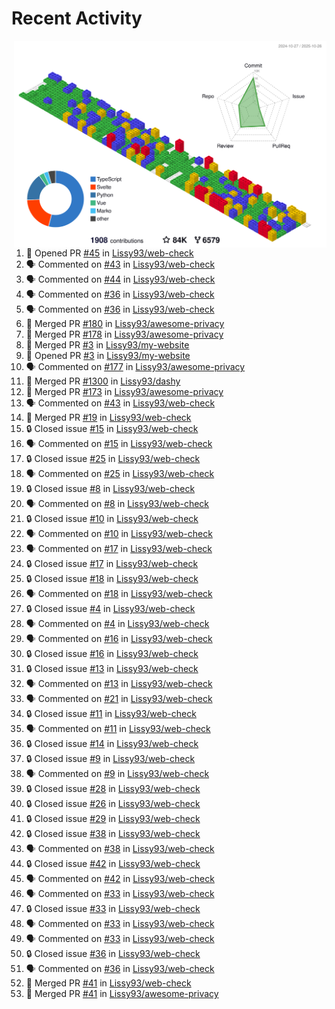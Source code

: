# Recent Activity

<!-- Summary card -->
<a href="https://github.com/Lissy93/Lissy93/blob/master/METRICS.md">
  <img
    align="right"
    width="500"
    alt="Profile data, generated with yoshi389111/github-profile-3d-contrib"
    src="https://raw.githubusercontent.com/Lissy93/Lissy93/master/profile-3d-contrib/profile-gitblock.svg"
  />
</a>

<!--START_SECTION:activity-->
1. 💪 Opened PR [#45](https://github.com/Lissy93/web-check/pull/45) in [Lissy93/web-check](https://github.com/Lissy93/web-check)
2. 🗣 Commented on [#43](https://github.com/Lissy93/web-check/issues/43) in [Lissy93/web-check](https://github.com/Lissy93/web-check)
3. 🗣 Commented on [#44](https://github.com/Lissy93/web-check/issues/44) in [Lissy93/web-check](https://github.com/Lissy93/web-check)
4. 🗣 Commented on [#36](https://github.com/Lissy93/web-check/issues/36) in [Lissy93/web-check](https://github.com/Lissy93/web-check)
5. 🗣 Commented on [#36](https://github.com/Lissy93/web-check/issues/36) in [Lissy93/web-check](https://github.com/Lissy93/web-check)
6. 🎉 Merged PR [#180](https://github.com/Lissy93/awesome-privacy/pull/180) in [Lissy93/awesome-privacy](https://github.com/Lissy93/awesome-privacy)
7. 🎉 Merged PR [#178](https://github.com/Lissy93/awesome-privacy/pull/178) in [Lissy93/awesome-privacy](https://github.com/Lissy93/awesome-privacy)
8. 🎉 Merged PR [#3](https://github.com/Lissy93/my-website/pull/3) in [Lissy93/my-website](https://github.com/Lissy93/my-website)
9. 💪 Opened PR [#3](https://github.com/Lissy93/my-website/pull/3) in [Lissy93/my-website](https://github.com/Lissy93/my-website)
10. 🗣 Commented on [#177](https://github.com/Lissy93/awesome-privacy/issues/177) in [Lissy93/awesome-privacy](https://github.com/Lissy93/awesome-privacy)
11. 🎉 Merged PR [#1300](https://github.com/Lissy93/dashy/pull/1300) in [Lissy93/dashy](https://github.com/Lissy93/dashy)
12. 🎉 Merged PR [#173](https://github.com/Lissy93/awesome-privacy/pull/173) in [Lissy93/awesome-privacy](https://github.com/Lissy93/awesome-privacy)
13. 🗣 Commented on [#43](https://github.com/Lissy93/web-check/issues/43) in [Lissy93/web-check](https://github.com/Lissy93/web-check)
14. 🎉 Merged PR [#19](https://github.com/Lissy93/web-check/pull/19) in [Lissy93/web-check](https://github.com/Lissy93/web-check)
15. 🔒 Closed issue [#15](https://github.com/Lissy93/web-check/issues/15) in [Lissy93/web-check](https://github.com/Lissy93/web-check)
16. 🗣 Commented on [#15](https://github.com/Lissy93/web-check/issues/15) in [Lissy93/web-check](https://github.com/Lissy93/web-check)
17. 🔒 Closed issue [#25](https://github.com/Lissy93/web-check/issues/25) in [Lissy93/web-check](https://github.com/Lissy93/web-check)
18. 🗣 Commented on [#25](https://github.com/Lissy93/web-check/issues/25) in [Lissy93/web-check](https://github.com/Lissy93/web-check)
19. 🔒 Closed issue [#8](https://github.com/Lissy93/web-check/issues/8) in [Lissy93/web-check](https://github.com/Lissy93/web-check)
20. 🗣 Commented on [#8](https://github.com/Lissy93/web-check/issues/8) in [Lissy93/web-check](https://github.com/Lissy93/web-check)
21. 🔒 Closed issue [#10](https://github.com/Lissy93/web-check/issues/10) in [Lissy93/web-check](https://github.com/Lissy93/web-check)
22. 🗣 Commented on [#10](https://github.com/Lissy93/web-check/issues/10) in [Lissy93/web-check](https://github.com/Lissy93/web-check)
23. 🗣 Commented on [#17](https://github.com/Lissy93/web-check/issues/17) in [Lissy93/web-check](https://github.com/Lissy93/web-check)
24. 🔒 Closed issue [#17](https://github.com/Lissy93/web-check/issues/17) in [Lissy93/web-check](https://github.com/Lissy93/web-check)
25. 🔒 Closed issue [#18](https://github.com/Lissy93/web-check/issues/18) in [Lissy93/web-check](https://github.com/Lissy93/web-check)
26. 🗣 Commented on [#18](https://github.com/Lissy93/web-check/issues/18) in [Lissy93/web-check](https://github.com/Lissy93/web-check)
27. 🔒 Closed issue [#4](https://github.com/Lissy93/web-check/issues/4) in [Lissy93/web-check](https://github.com/Lissy93/web-check)
28. 🗣 Commented on [#4](https://github.com/Lissy93/web-check/issues/4) in [Lissy93/web-check](https://github.com/Lissy93/web-check)
29. 🗣 Commented on [#16](https://github.com/Lissy93/web-check/issues/16) in [Lissy93/web-check](https://github.com/Lissy93/web-check)
30. 🔒 Closed issue [#16](https://github.com/Lissy93/web-check/issues/16) in [Lissy93/web-check](https://github.com/Lissy93/web-check)
31. 🔒 Closed issue [#13](https://github.com/Lissy93/web-check/issues/13) in [Lissy93/web-check](https://github.com/Lissy93/web-check)
32. 🗣 Commented on [#13](https://github.com/Lissy93/web-check/issues/13) in [Lissy93/web-check](https://github.com/Lissy93/web-check)
33. 🗣 Commented on [#21](https://github.com/Lissy93/web-check/issues/21) in [Lissy93/web-check](https://github.com/Lissy93/web-check)
34. 🔒 Closed issue [#11](https://github.com/Lissy93/web-check/issues/11) in [Lissy93/web-check](https://github.com/Lissy93/web-check)
35. 🗣 Commented on [#11](https://github.com/Lissy93/web-check/issues/11) in [Lissy93/web-check](https://github.com/Lissy93/web-check)
36. 🔒 Closed issue [#14](https://github.com/Lissy93/web-check/issues/14) in [Lissy93/web-check](https://github.com/Lissy93/web-check)
37. 🔒 Closed issue [#9](https://github.com/Lissy93/web-check/issues/9) in [Lissy93/web-check](https://github.com/Lissy93/web-check)
38. 🗣 Commented on [#9](https://github.com/Lissy93/web-check/issues/9) in [Lissy93/web-check](https://github.com/Lissy93/web-check)
39. 🔒 Closed issue [#28](https://github.com/Lissy93/web-check/issues/28) in [Lissy93/web-check](https://github.com/Lissy93/web-check)
40. 🔒 Closed issue [#26](https://github.com/Lissy93/web-check/issues/26) in [Lissy93/web-check](https://github.com/Lissy93/web-check)
41. 🔒 Closed issue [#29](https://github.com/Lissy93/web-check/issues/29) in [Lissy93/web-check](https://github.com/Lissy93/web-check)
42. 🔒 Closed issue [#38](https://github.com/Lissy93/web-check/issues/38) in [Lissy93/web-check](https://github.com/Lissy93/web-check)
43. 🗣 Commented on [#38](https://github.com/Lissy93/web-check/issues/38) in [Lissy93/web-check](https://github.com/Lissy93/web-check)
44. 🔒 Closed issue [#42](https://github.com/Lissy93/web-check/issues/42) in [Lissy93/web-check](https://github.com/Lissy93/web-check)
45. 🗣 Commented on [#42](https://github.com/Lissy93/web-check/issues/42) in [Lissy93/web-check](https://github.com/Lissy93/web-check)
46. 🗣 Commented on [#33](https://github.com/Lissy93/web-check/issues/33) in [Lissy93/web-check](https://github.com/Lissy93/web-check)
47. 🔒 Closed issue [#33](https://github.com/Lissy93/web-check/issues/33) in [Lissy93/web-check](https://github.com/Lissy93/web-check)
48. 🗣 Commented on [#33](https://github.com/Lissy93/web-check/issues/33) in [Lissy93/web-check](https://github.com/Lissy93/web-check)
49. 🗣 Commented on [#33](https://github.com/Lissy93/web-check/issues/33) in [Lissy93/web-check](https://github.com/Lissy93/web-check)
50. 🔒 Closed issue [#36](https://github.com/Lissy93/web-check/issues/36) in [Lissy93/web-check](https://github.com/Lissy93/web-check)
51. 🗣 Commented on [#36](https://github.com/Lissy93/web-check/issues/36) in [Lissy93/web-check](https://github.com/Lissy93/web-check)
52. 🎉 Merged PR [#41](https://github.com/Lissy93/web-check/pull/41) in [Lissy93/web-check](https://github.com/Lissy93/web-check)
53. 🎉 Merged PR [#41](https://github.com/Lissy93/awesome-privacy/pull/41) in [Lissy93/awesome-privacy](https://github.com/Lissy93/awesome-privacy)
<!--END_SECTION:activity-->
